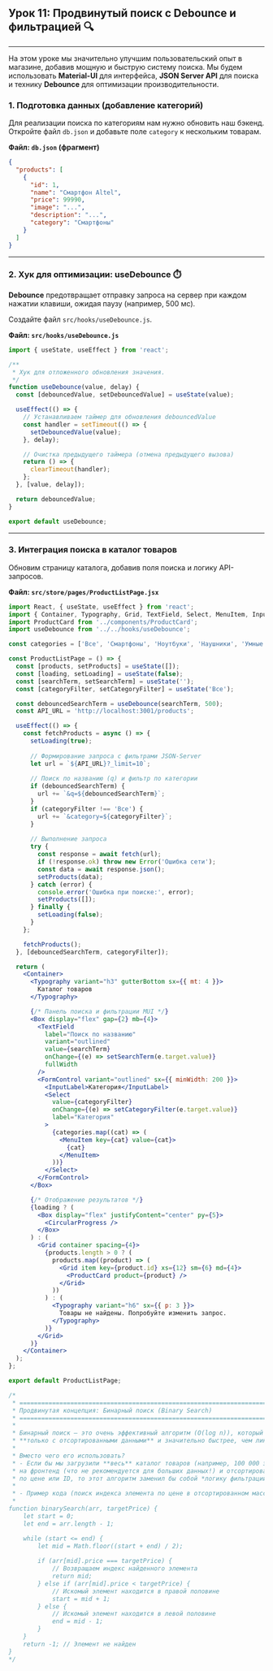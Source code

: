 ## Урок 11: Продвинутый поиск с Debounce и фильтрацией 🔍

-----

На этом уроке мы значительно улучшим пользовательский опыт в магазине, добавив мощную и быструю систему поиска. Мы будем использовать **Material-UI** для интерфейса, **JSON Server API** для поиска и технику **Debounce** для оптимизации производительности.

### **1. Подготовка данных (добавление категорий)**

Для реализации поиска по категориям нам нужно обновить наш бэкенд. Откройте файл `db.json` и добавьте поле `category` к нескольким товарам.

**Файл: `db.json` (фрагмент)**

```json
{
  "products": [
    {
      "id": 1,
      "name": "Смартфон Altel",
      "price": 99990,
      "image": "...",
      "description": "...",
      "category": "Смартфоны"
    }
  ]
}
```

-----

### **2. Хук для оптимизации: useDebounce** ⏱️

**Debounce** предотвращает отправку запроса на сервер при каждом нажатии клавиши, ожидая паузу (например, 500 мс).

Создайте файл `src/hooks/useDebounce.js`.

**Файл: `src/hooks/useDebounce.js`**

```jsx
import { useState, useEffect } from 'react';

/**
 * Хук для отложенного обновления значения.
 */
function useDebounce(value, delay) {
  const [debouncedValue, setDebouncedValue] = useState(value);

  useEffect(() => {
    // Устанавливаем таймер для обновления debouncedValue
    const handler = setTimeout(() => {
      setDebouncedValue(value);
    }, delay);

    // Очистка предыдущего таймера (отмена предыдущего вызова)
    return () => {
      clearTimeout(handler);
    };
  }, [value, delay]);

  return debouncedValue;
}

export default useDebounce;
```

-----

### **3. Интеграция поиска в каталог товаров**

Обновим страницу каталога, добавив поля поиска и логику API-запросов.

**Файл: `src/store/pages/ProductListPage.jsx`**

```jsx
import React, { useState, useEffect } from 'react';
import { Container, Typography, Grid, TextField, Select, MenuItem, InputLabel, FormControl, CircularProgress, Box } from '@mui/material';
import ProductCard from '../components/ProductCard';
import useDebounce from '../../hooks/useDebounce'; 

const categories = ['Все', 'Смартфоны', 'Ноутбуки', 'Наушники', 'Умные часы', 'Игровые мыши'];

const ProductListPage = () => {
  const [products, setProducts] = useState([]);
  const [loading, setLoading] = useState(false);
  const [searchTerm, setSearchTerm] = useState('');
  const [categoryFilter, setCategoryFilter] = useState('Все');

  const debouncedSearchTerm = useDebounce(searchTerm, 500);
  const API_URL = 'http://localhost:3001/products'; 

  useEffect(() => {
    const fetchProducts = async () => {
      setLoading(true);
      
      // Формирование запроса с фильтрами JSON-Server
      let url = `${API_URL}?_limit=10`; 
      
      // Поиск по названию (q) и фильтр по категории
      if (debouncedSearchTerm) {
        url += `&q=${debouncedSearchTerm}`; 
      }
      if (categoryFilter !== 'Все') {
        url += `&category=${categoryFilter}`;
      }
      
      // Выполнение запроса
      try {
        const response = await fetch(url);
        if (!response.ok) throw new Error('Ошибка сети');
        const data = await response.json();
        setProducts(data);
      } catch (error) {
        console.error('Ошибка при поиске:', error);
        setProducts([]);
      } finally {
        setLoading(false);
      }
    };

    fetchProducts();
  }, [debouncedSearchTerm, categoryFilter]); 

  return (
    <Container>
      <Typography variant="h3" gutterBottom sx={{ mt: 4 }}>
        Каталог товаров
      </Typography>

      {/* Панель поиска и фильтрации MUI */}
      <Box display="flex" gap={2} mb={4}>
        <TextField
          label="Поиск по названию"
          variant="outlined"
          value={searchTerm}
          onChange={(e) => setSearchTerm(e.target.value)}
          fullWidth
        />
        <FormControl variant="outlined" sx={{ minWidth: 200 }}>
          <InputLabel>Категория</InputLabel>
          <Select
            value={categoryFilter}
            onChange={(e) => setCategoryFilter(e.target.value)}
            label="Категория"
          >
            {categories.map((cat) => (
              <MenuItem key={cat} value={cat}>
                {cat}
              </MenuItem>
            ))}
          </Select>
        </FormControl>
      </Box>

      {/* Отображение результатов */}
      {loading ? (
        <Box display="flex" justifyContent="center" py={5}>
          <CircularProgress />
        </Box>
      ) : (
        <Grid container spacing={4}>
          {products.length > 0 ? (
            products.map((product) => (
              <Grid item key={product.id} xs={12} sm={6} md={4}>
                <ProductCard product={product} />
              </Grid>
            ))
          ) : (
            <Typography variant="h6" sx={{ p: 3 }}>
              Товары не найдены. Попробуйте изменить запрос.
            </Typography>
          )}
        </Grid>
      )}
    </Container>
  );
};

export default ProductListPage;

/*
 * =========================================================================================
 * Продвинутая концепция: Бинарный поиск (Binary Search)
 * =========================================================================================
 *
 * Бинарный поиск — это очень эффективный алгоритм (O(log n)), который работает
 * **только с отсортированными данными** и значительно быстрее, чем линейный поиск.
 *
 * Вместо чего его использовать?
 * - Если бы мы загрузили **весь** каталог товаров (например, 100 000 записей)
 * на фронтенд (что не рекомендуется для больших данных!) и отсортировали его
 * по цене или ID, то этот алгоритм заменил бы собой *логику фильтрации на бэкенде*.
 *
 * - Пример кода (поиск индекса элемента по цене в отсортированном массиве):
 *
function binarySearch(arr, targetPrice) {
    let start = 0;
    let end = arr.length - 1;

    while (start <= end) {
        let mid = Math.floor((start + end) / 2);
        
        if (arr[mid].price === targetPrice) {
            // Возвращаем индекс найденного элемента
            return mid; 
        } else if (arr[mid].price < targetPrice) {
            // Искомый элемент находится в правой половине
            start = mid + 1;
        } else {
            // Искомый элемент находится в левой половине
            end = mid - 1;
        }
    }
    return -1; // Элемент не найден
}
*/
```
